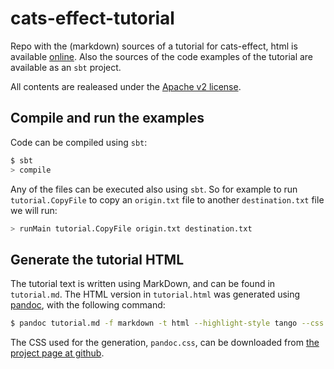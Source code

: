cats-effect-tutorial
====================

Repo with the (markdown) sources of a tutorial for cats-effect, html is available [online](https://lrodero.github.io/cats-effect-tutorial/tutorial.html). Also the sources of the code examples of the tutorial are available as an `sbt` project.

All contents are realeased under the [Apache v2 license](https://www.apache.org/licenses/LICENSE-2.0).

Compile and run the examples
----------------------------
Code can be compiled using `sbt`:
```bash
$ sbt
> compile
```

Any of the files can be executed also using `sbt`. So for example to run `tutorial.CopyFile` to copy an `origin.txt` file to another `destination.txt` file we will run:
```bash
> runMain tutorial.CopyFile origin.txt destination.txt
```

Generate the tutorial HTML
--------------------------
The tutorial text is written using MarkDown, and can be found in `tutorial.md`. The HTML version in `tutorial.html` was generated using [pandoc](https://pandoc.org), with the following command:

```bash
$ pandoc tutorial.md -f markdown -t html --highlight-style tango --css pandoc.css -s -o tutorial.html
```

The CSS used for the generation, `pandoc.css`, can be downloaded from [the project page at github](https://gist.github.com/killercup/5917178).
